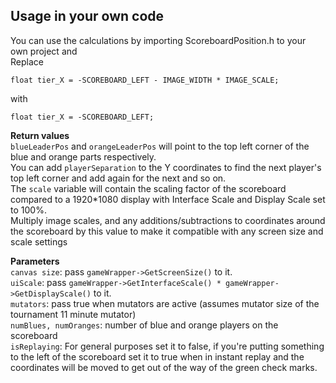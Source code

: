 ## Usage in your own code
You can use the calculations by importing ScoreboardPosition.h to your own project and  
Replace  
```
float tier_X = -SCOREBOARD_LEFT - IMAGE_WIDTH * IMAGE_SCALE;
```  
with  
```
float tier_X = -SCOREBOARD_LEFT;
```
  
**Return values**  
```blueLeaderPos``` and ```orangeLeaderPos``` will point to the top left corner of the blue and orange parts respectively.  
You can add ```playerSeparation``` to the Y coordinates to find the next player's top left corner and add again for the next and so on.  
The ```scale``` variable will contain the scaling factor of the scoreboard compared to a 1920*1080 display with Interface Scale and Display Scale set to 100%.  
Multiply image scales, and any additions/subtractions to coordinates around the scoreboard by this value to make it compatible with any screen size and scale settings
  
**Parameters**  
```canvas size```: pass ```gameWrapper->GetScreenSize()``` to it.  
```uiScale```: pass ```gameWrapper->GetInterfaceScale() * gameWrapper->GetDisplayScale()``` to it.  
```mutators```: pass true when mutators are active (assumes mutator size of the tournament 11 minute mutator)  
```numBlues, numOranges```: number of blue and orange players on the scoreboard  
```isReplaying```: For general purposes set it to false, if you're putting something to the left of the scoreboard set it to true when in instant replay and the coordinates will be moved to get out of the way of the green check marks.  

